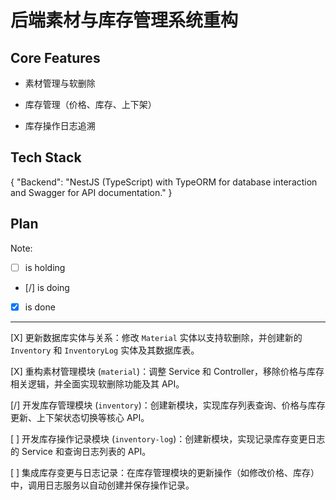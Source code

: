 # 后端素材与库存管理系统重构

## Core Features

- 素材管理与软删除

- 库存管理（价格、库存、上下架）

- 库存操作日志追溯

## Tech Stack

{
  "Backend": "NestJS (TypeScript) with TypeORM for database interaction and Swagger for API documentation."
}

## Plan

Note: 

- [ ] is holding
- [/] is doing
- [X] is done

---

[X] 更新数据库实体与关系：修改 `Material` 实体以支持软删除，并创建新的 `Inventory` 和 `InventoryLog` 实体及其数据库表。

[X] 重构素材管理模块 (`material`)：调整 Service 和 Controller，移除价格与库存相关逻辑，并全面实现软删除功能及其 API。

[/] 开发库存管理模块 (`inventory`)：创建新模块，实现库存列表查询、价格与库存更新、上下架状态切换等核心 API。

[ ] 开发库存操作记录模块 (`inventory-log`)：创建新模块，实现记录库存变更日志的 Service 和查询日志列表的 API。

[ ] 集成库存变更与日志记录：在库存管理模块的更新操作（如修改价格、库存）中，调用日志服务以自动创建并保存操作记录。

